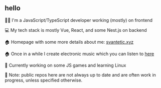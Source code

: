 ## hello

👨‍🦱 I'm a JavaScript/TypeScript developer working (mostly) on frontend


💻 My tech stack is mostly Vue, React, and some Nest.js on backend

🏠 Homepage with some more details about me: [svantetic.xyz](https://svantetic.xyz)

🏠 Once in a while I create electronic music which you can listen to [here](https://open.spotify.com/artist/67D4j0VZj7aRnfKZyW5WJx?si=uat7XY8xS1WrUkZ4CJws3g)

🤔 Currently working on some JS games and learning Linux


💁 Note: public repos here are not always up to date and are often work in progress, unless specified otherwise.

